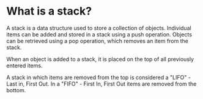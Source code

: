 # What is a stack?

A stack is a data structure used to store a collection of objects.
Individual items can be added and  stored in a stack using a push operation. Objects can be retrieved using a pop operation, which removes an item from the stack.

When an object is added to a stack, it is placed on the top of all previously entered items. 

A stack in which items are removed from the top is considered a "LIFO" - Last in, First Out. In a "FIFO" - First In, First Out items are removed from the bottom.
